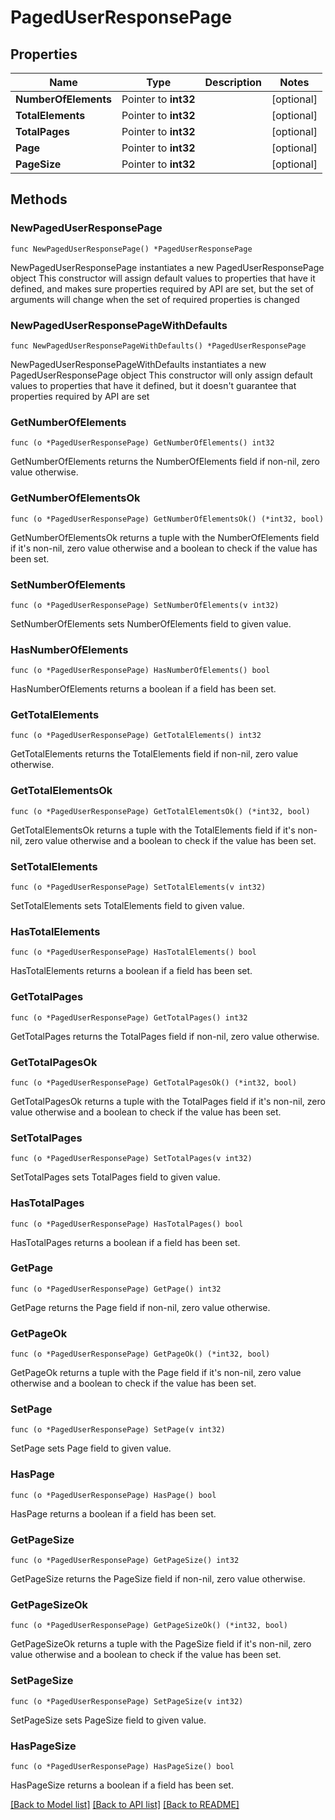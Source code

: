 # PagedUserResponsePage

## Properties

Name | Type | Description | Notes
------------ | ------------- | ------------- | -------------
**NumberOfElements** | Pointer to **int32** |  | [optional] 
**TotalElements** | Pointer to **int32** |  | [optional] 
**TotalPages** | Pointer to **int32** |  | [optional] 
**Page** | Pointer to **int32** |  | [optional] 
**PageSize** | Pointer to **int32** |  | [optional] 

## Methods

### NewPagedUserResponsePage

`func NewPagedUserResponsePage() *PagedUserResponsePage`

NewPagedUserResponsePage instantiates a new PagedUserResponsePage object
This constructor will assign default values to properties that have it defined,
and makes sure properties required by API are set, but the set of arguments
will change when the set of required properties is changed

### NewPagedUserResponsePageWithDefaults

`func NewPagedUserResponsePageWithDefaults() *PagedUserResponsePage`

NewPagedUserResponsePageWithDefaults instantiates a new PagedUserResponsePage object
This constructor will only assign default values to properties that have it defined,
but it doesn't guarantee that properties required by API are set

### GetNumberOfElements

`func (o *PagedUserResponsePage) GetNumberOfElements() int32`

GetNumberOfElements returns the NumberOfElements field if non-nil, zero value otherwise.

### GetNumberOfElementsOk

`func (o *PagedUserResponsePage) GetNumberOfElementsOk() (*int32, bool)`

GetNumberOfElementsOk returns a tuple with the NumberOfElements field if it's non-nil, zero value otherwise
and a boolean to check if the value has been set.

### SetNumberOfElements

`func (o *PagedUserResponsePage) SetNumberOfElements(v int32)`

SetNumberOfElements sets NumberOfElements field to given value.

### HasNumberOfElements

`func (o *PagedUserResponsePage) HasNumberOfElements() bool`

HasNumberOfElements returns a boolean if a field has been set.

### GetTotalElements

`func (o *PagedUserResponsePage) GetTotalElements() int32`

GetTotalElements returns the TotalElements field if non-nil, zero value otherwise.

### GetTotalElementsOk

`func (o *PagedUserResponsePage) GetTotalElementsOk() (*int32, bool)`

GetTotalElementsOk returns a tuple with the TotalElements field if it's non-nil, zero value otherwise
and a boolean to check if the value has been set.

### SetTotalElements

`func (o *PagedUserResponsePage) SetTotalElements(v int32)`

SetTotalElements sets TotalElements field to given value.

### HasTotalElements

`func (o *PagedUserResponsePage) HasTotalElements() bool`

HasTotalElements returns a boolean if a field has been set.

### GetTotalPages

`func (o *PagedUserResponsePage) GetTotalPages() int32`

GetTotalPages returns the TotalPages field if non-nil, zero value otherwise.

### GetTotalPagesOk

`func (o *PagedUserResponsePage) GetTotalPagesOk() (*int32, bool)`

GetTotalPagesOk returns a tuple with the TotalPages field if it's non-nil, zero value otherwise
and a boolean to check if the value has been set.

### SetTotalPages

`func (o *PagedUserResponsePage) SetTotalPages(v int32)`

SetTotalPages sets TotalPages field to given value.

### HasTotalPages

`func (o *PagedUserResponsePage) HasTotalPages() bool`

HasTotalPages returns a boolean if a field has been set.

### GetPage

`func (o *PagedUserResponsePage) GetPage() int32`

GetPage returns the Page field if non-nil, zero value otherwise.

### GetPageOk

`func (o *PagedUserResponsePage) GetPageOk() (*int32, bool)`

GetPageOk returns a tuple with the Page field if it's non-nil, zero value otherwise
and a boolean to check if the value has been set.

### SetPage

`func (o *PagedUserResponsePage) SetPage(v int32)`

SetPage sets Page field to given value.

### HasPage

`func (o *PagedUserResponsePage) HasPage() bool`

HasPage returns a boolean if a field has been set.

### GetPageSize

`func (o *PagedUserResponsePage) GetPageSize() int32`

GetPageSize returns the PageSize field if non-nil, zero value otherwise.

### GetPageSizeOk

`func (o *PagedUserResponsePage) GetPageSizeOk() (*int32, bool)`

GetPageSizeOk returns a tuple with the PageSize field if it's non-nil, zero value otherwise
and a boolean to check if the value has been set.

### SetPageSize

`func (o *PagedUserResponsePage) SetPageSize(v int32)`

SetPageSize sets PageSize field to given value.

### HasPageSize

`func (o *PagedUserResponsePage) HasPageSize() bool`

HasPageSize returns a boolean if a field has been set.


[[Back to Model list]](../README.md#documentation-for-models) [[Back to API list]](../README.md#documentation-for-api-endpoints) [[Back to README]](../README.md)


